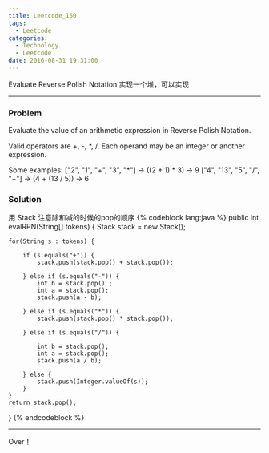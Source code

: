 ```yaml
---
title: Leetcode_150
tags:
  - Leetcode
categories:
  - Technology
  - Leetcode
date: 2016-08-31 19:31:00
---
```

Evaluate Reverse Polish Notation
实现一个堆，可以实现
<!-- more -->

***

### Problem
Evaluate the value of an arithmetic expression in Reverse Polish Notation.

Valid operators are +, -, *, /. Each operand may be an integer or another expression.

Some examples:
    ["2", "1", "+", "3", "*"] -> ((2 + 1) * 3) -> 9
    ["4", "13", "5", "/", "+"] -> (4 + (13 / 5)) -> 6


### Solution

用 Stack
注意除和减的时候的pop的顺序
{% codeblock lang:java  %}
public int evalRPN(String[] tokens) {
    Stack<Integer> stack = new Stack<Integer>();
    
    for(String s : tokens) {
        
        if (s.equals("+")) {
            stack.push(stack.pop() + stack.pop());
            
        } else if (s.equals("-")) {
            int b = stack.pop() ;
            int a = stack.pop();
            stack.push(a - b);
            
        } else if (s.equals("*")) {
            stack.push(stack.pop() * stack.pop());
            
        } else if (s.equals("/")) {
            
            int b = stack.pop();
            int a = stack.pop();
            stack.push(a / b);
            
        } else {
            stack.push(Integer.valueOf(s));
        }
    }
    return stack.pop();
    
}
{% endcodeblock %}



*** 

Over！










































